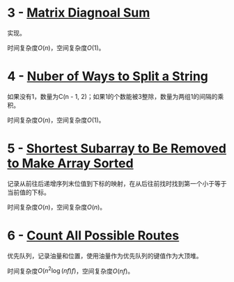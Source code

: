 # 3 - [Matrix Diagnoal Sum](https://leetcode.com/contest/biweekly-contest-34/problems/matrix-diagonal-sum/)

实现。

时间复杂度$O(n)$，空间复杂度$O(1)$。

# 4 - [Nuber of Ways to Split a String](https://leetcode.com/contest/biweekly-contest-34/problems/number-of-ways-to-split-a-string/)

如果没有1，数量为C(n - 1, 2)；如果1的个数能被3整除，数量为两组1的间隔的乘积。

时间复杂度$O(n)$，空间复杂度$O(1)$。

# 5 - [Shortest Subarray to Be Removed to Make Array Sorted](https://leetcode.com/contest/biweekly-contest-34/problems/shortest-subarray-to-be-removed-to-make-array-sorted/)

记录从前往后递增序列末位值到下标的映射，在从后往前找时找到第一个小于等于当前值的下标。

时间复杂度$O(n)$，空间复杂度$O(n)$。

# 6 - [Count All Possible Routes](https://leetcode.com/contest/biweekly-contest-34/problems/count-all-possible-routes/)

优先队列，记录油量和位置，使用油量作为优先队列的键值作为大顶堆。

时间复杂度$O(n^2 \log(nf) f)$，空间复杂度$O(nf)$。
